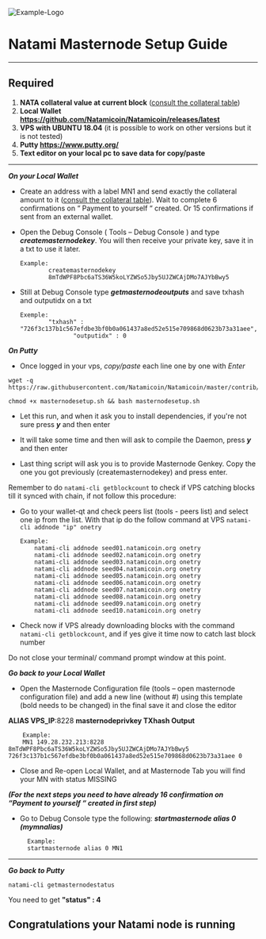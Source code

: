 ![Example-Logo](https://sappcoin.com/wp-content/uploads/2021/05/Natami-logo-transparent.png)

# Natami Masternode Setup Guide
***
## Required
1) **NATA collateral value at current block** ([consult the collateral table](reward_structure.png))
2) **Local Wallet https://github.com/Natamicoin/Natamicoin/releases/latest**
3) **VPS with UBUNTU 18.04** (it is possible to work on other versions but it is not tested)
4) **Putty https://www.putty.org/**
5) **Text editor on your local pc to save data for copy/paste**
***

***On your Local Wallet***
* Create an address with a label MN1 and send exactly the collateral amount to it ([consult the collateral table](reward_structure.png)).
 Wait to complete 6 confirmations on “ Payment to yourself “ created.
 Or 15 confirmations if sent from an external wallet.

* Open the Debug Console ( Tools – Debug Console ) and type ***createmasternodekey***.
You will then receive your private key, save it in a txt to use it later.
  ```
  Example:
          createmasternodekey
          8mTdWPF8Pbc6aTS36W5koLYZWSo5Jby5UJZWCAjDMo7AJYbBwy5
* Still at Debug Console type ***getmasternodeoutputs*** and save txhash and outputidx on a txt
  ```
  Exemple:
          "txhash" : "726f3c137b1c567efdbe3bf0b0a061437a8ed52e515e709868d0623b73a31aee",
		         "outputidx" : 0

***On Putty***

* Once logged in your vps, *copy/paste* each line one by one with *Enter*

```
wget -q https://raw.githubusercontent.com/Natamicoin/Natamicoin/master/contrib/masternodesetup/masternodesetup.sh
```

```
chmod +x masternodesetup.sh && bash masternodesetup.sh
```

* Let this run, and when it ask you to install dependencies, if you're not sure press ***y*** and then enter

* It will take some time and then will ask to compile the Daemon, press ***y*** and then enter 

* Last thing script will ask you is to provide Masternode Genkey. Copy the one you got previously (createmasternodekey) and press enter.

Remember to do `natami-cli getblockcount` to check if VPS catching blocks till it synced with chain, if not follow this procedure:

* Go to your wallet-qt and check peers list (tools - peers list) and select one ip from the list. With that ip do the follow command at VPS `natami-cli addnode "ip" onetry`

      Example:
		  natami-cli addnode seed01.natamicoin.org onetry
		  natami-cli addnode seed02.natamicoin.org onetry
		  natami-cli addnode seed03.natamicoin.org onetry
		  natami-cli addnode seed04.natamicoin.org onetry
		  natami-cli addnode seed05.natamicoin.org onetry
		  natami-cli addnode seed06.natamicoin.org onetry
		  natami-cli addnode seed07.natamicoin.org onetry
		  natami-cli addnode seed08.natamicoin.org onetry
		  natami-cli addnode seed09.natamicoin.org onetry
		  natami-cli addnode seed10.natamicoin.org onetry

    
* Check now if VPS already downloading blocks with the command `natami-cli getblockcount`, and if yes give it time now to catch last block number 

Do not close your terminal/ command prompt window at this point.

***Go back to your Local Wallet***

* Open the Masternode Configuration file (tools – open masternode configuration file) and add a new line (without #) using this template (bold needs to be changed) in the final save it and close the editor

**ALIAS VPS_IP**:8228 **masternodeprivkey TXhash Output**

		Example:
		MN1 149.28.232.213:8228 8mTdWPF8Pbc6aTS36W5koLYZWSo5Jby5UJZWCAjDMo7AJYbBwy5 726f3c137b1c567efdbe3bf0b0a061437a8ed52e515e709868d0623b73a31aee 0

* Close and Re-open Local Wallet, and at Masternode Tab you will find your MN with status MISSING

***(For the next steps you need to have already 16 confirmation on “Payment to yourself “ created in first step)***

* Go to Debug Console type the following: ***startmasternode alias 0 (mymnalias)***

		Example:
		startmasternode alias 0 MN1
***

***Go back to Putty***

```
natami-cli getmasternodestatus
```

You need to get **"status" : 4** 

## Congratulations your Natami node is running
